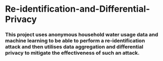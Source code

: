# Re-identification-and-Differential-Privacy
### This project uses anonymous household water usage data and machine learning to be able to perform a re-identification attack and then utilises data aggregation and differential privacy to mitigate the effectiveness of such an attack.
